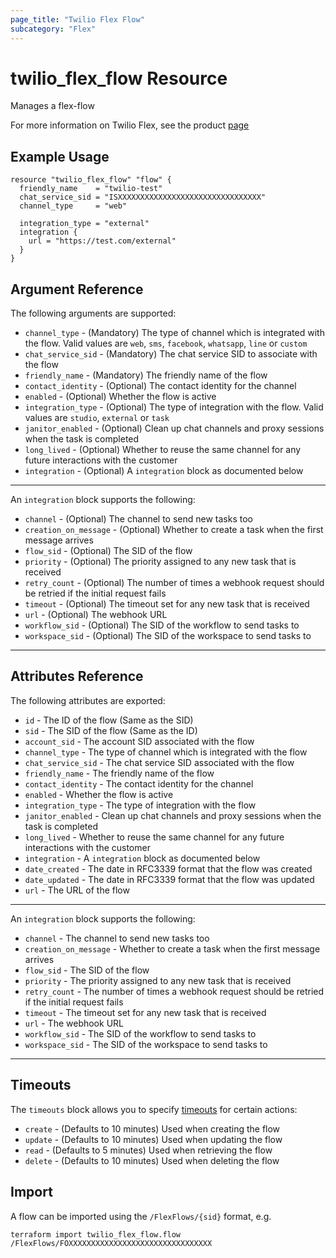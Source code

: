 ```yaml
---
page_title: "Twilio Flex Flow"
subcategory: "Flex"
---
```


# twilio_flex_flow Resource

Manages a flex-flow

For more information on Twilio Flex, see the product [page](https://www.twilio.com/flex)

## Example Usage

```hcl
resource "twilio_flex_flow" "flow" {
  friendly_name    = "twilio-test"
  chat_service_sid = "ISXXXXXXXXXXXXXXXXXXXXXXXXXXXXXXXX"
  channel_type     = "web"

  integration_type = "external"
  integration {
    url = "https://test.com/external"
  }
}
```

## Argument Reference

The following arguments are supported:

- `channel_type` - (Mandatory) The type of channel which is integrated with the flow. Valid values are `web`, `sms`, `facebook`, `whatsapp`, `line` or `custom`
- `chat_service_sid` - (Mandatory) The chat service SID to associate with the flow
- `friendly_name` - (Mandatory) The friendly name of the flow
- `contact_identity` - (Optional) The contact identity for the channel
- `enabled` - (Optional) Whether the flow is active
- `integration_type` - (Optional) The type of integration with the flow. Valid values are `studio`, `external` or `task`
- `janitor_enabled` - (Optional) Clean up chat channels and proxy sessions when the task is completed
- `long_lived` - (Optional) Whether to reuse the same channel for any future interactions with the customer
- `integration` - (Optional) A `integration` block as documented below

---

An `integration` block supports the following:

- `channel` - (Optional) The channel to send new tasks too
- `creation_on_message` - (Optional) Whether to create a task when the first message arrives
- `flow_sid` - (Optional) The SID of the flow
- `priority` - (Optional) The priority assigned to any new task that is received
- `retry_count` - (Optional) The number of times a webhook request should be retried if the initial request fails
- `timeout` - (Optional) The timeout set for any new task that is received
- `url` - (Optional) The webhook URL
- `workflow_sid` - (Optional) The SID of the workflow to send tasks to
- `workspace_sid` - (Optional) The SID of the workspace to send tasks to

---

## Attributes Reference

The following attributes are exported:

- `id` - The ID of the flow (Same as the SID)
- `sid` - The SID of the flow (Same as the ID)
- `account_sid` - The account SID associated with the flow
- `channel_type` - The type of channel which is integrated with the flow
- `chat_service_sid` - The chat service SID associated with the flow
- `friendly_name` - The friendly name of the flow
- `contact_identity` - The contact identity for the channel
- `enabled` - Whether the flow is active
- `integration_type` - The type of integration with the flow
- `janitor_enabled` - Clean up chat channels and proxy sessions when the task is completed
- `long_lived` - Whether to reuse the same channel for any future interactions with the customer
- `integration` - A `integration` block as documented below
- `date_created` - The date in RFC3339 format that the flow was created
- `date_updated` - The date in RFC3339 format that the flow was updated
- `url` - The URL of the flow

---

An `integration` block supports the following:

- `channel` - The channel to send new tasks too
- `creation_on_message` - Whether to create a task when the first message arrives
- `flow_sid` - The SID of the flow
- `priority` - The priority assigned to any new task that is received
- `retry_count` - The number of times a webhook request should be retried if the initial request fails
- `timeout` - The timeout set for any new task that is received
- `url` - The webhook URL
- `workflow_sid` - The SID of the workflow to send tasks to
- `workspace_sid` - The SID of the workspace to send tasks to

---

## Timeouts

The `timeouts` block allows you to specify [timeouts](https://www.terraform.io/docs/configuration/resources.html#timeouts) for certain actions:

- `create` - (Defaults to 10 minutes) Used when creating the flow
- `update` - (Defaults to 10 minutes) Used when updating the flow
- `read` - (Defaults to 5 minutes) Used when retrieving the flow
- `delete` - (Defaults to 10 minutes) Used when deleting the flow

## Import

A flow can be imported using the `/FlexFlows/{sid}` format, e.g.

```shell
terraform import twilio_flex_flow.flow /FlexFlows/FOXXXXXXXXXXXXXXXXXXXXXXXXXXXXXXXX
```
